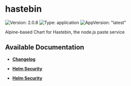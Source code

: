 # hastebin

![Version: 2.0.8](https://img.shields.io/badge/Version-2.0.8-informational?style=flat-square) ![Type: application](https://img.shields.io/badge/Type-application-informational?style=flat-square) ![AppVersion: "latest"](https://img.shields.io/badge/AppVersion-"latest"-informational?style=flat-square)

Alpine-based Chart for Hastebin, the node.js paste service  

## Available Documentation

- [**Changelog**](CHANGELOG)

- [**Helm Security**](container-security)

- [**Helm Security**](helm-security)

